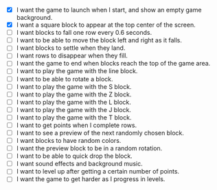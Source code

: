 - [x] I want the game to launch when I start, and show an empty game background.
- [x] I want a square block to appear at the top center of the screen.
- [ ] I want blocks to fall one row every 0.6 seconds.
- [ ] I want to be able to move the block left and right as it falls.
- [ ] I want blocks to settle when they land.
- [ ] I want rows to disappear when they fill.
- [ ] I want the game to end when blocks reach the top of the game area.
- [ ] I want to play the game with the line block.
- [ ] I want to be able to rotate a block.
- [ ] I want to play the game with the S block.
- [ ] I want to play the game with the Z block.
- [ ] I want to play the game with the L block.
- [ ] I want to play the game with the J block.
- [ ] I want to play the game with the T block.
- [ ] I want to get points when I complete rows.
- [ ] I want to see a preview of the next randomly chosen block.
- [ ] I want blocks to have random colors.
- [ ] I want the preview block to be in a random rotation.
- [ ] I want to be able to quick drop the block.
- [ ] I want sound effects and background music.
- [ ] I want to level up after getting a certain number of points.
- [ ] I want the game to get harder as I progress in levels.
